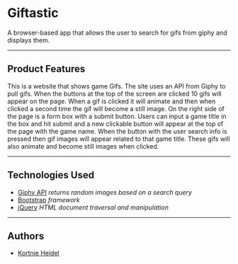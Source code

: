 
# Giftastic

A browser-based app that allows the user to search for gifs from giphy and displays them.


---


## Product Features

This is a website that shows game Gifs. The site uses an API from Giphy to pull gifs. When the buttons at the top of the screen are clicked 10 gifs will appear on the page. When a gif is clicked it will animate and then when clicked a second time the gif will become a still image. On the right side of the page is a form box with a submit button. Users can input a game title in the box and hit submit and a new clickable button will appear at the top of the page with the game name. When the button with the user search info is pressed then gif images will appear related to that game title. These gifs will also animate and become still images when clicked.


---


## Technologies Used

- [Giphy API](https://developers.giphy.com/docs/api) _returns random images based on a search query_
- [Bootstrap](https://getbootstrap.com/) _framework_
- [jQuery](https://api.jquery.com/) _HTML document traversal and manipulation_


---


## Authors

- [Kortnie Heidel](mailto:kortnie.evans@gmail.com)